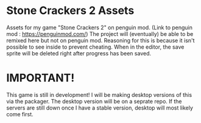 # Stone Crackers 2 Assets
Assets for my game "Stone Crackers 2" on penguin mod. (Link to penguin mod : https://penguinmod.com/)
The project will (eventually) be able to be remixed here but not on penguin mod.
Reasoning for this is because it isn't possible to see inside to prevent cheating.
When in the editor, the save sprite will be deleted right after progress has been saved.

# IMPORTANT!
This game is still in development!
I will be making desktop versions of this via the packager.
The desktop version will be on a seprate repo. If the servers are still down once I have a stable version, desktop will most likely come first.
